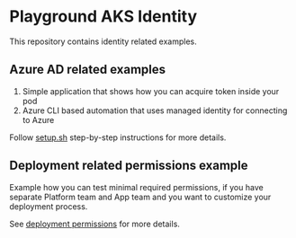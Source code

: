 # Playground AKS Identity

This repository contains identity related examples.

## Azure AD related examples

1. Simple application that shows how you can acquire token inside your pod
2. Azure CLI based automation that uses managed identity for connecting to Azure

Follow [setup.sh](setup.sh) step-by-step instructions for more details.

## Deployment related permissions example

Example how you can test minimal required permissions, if
you have separate Platform team and App team and you want to
customize your deployment process.

See [deployment permissions](./deployment-permissions) for more details.
